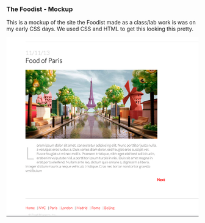 ### The Foodist - Mockup

This is a mockup of the site the Foodist made as a class/lab work is was on my early CSS days. We used CSS and HTML to get this looking this pretty. 

![banner](img/foodblog2.png)